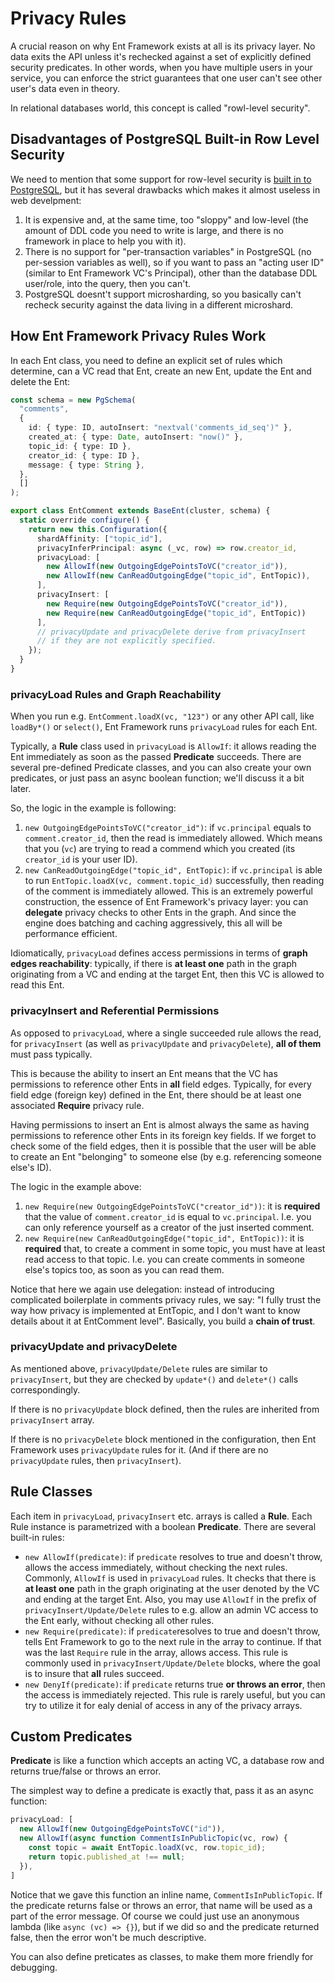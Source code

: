 # Privacy Rules

A crucial reason on why Ent Framework exists at all is its privacy layer. No data exits the API unless it's rechecked against a set of explicitly defined security predicates. In other words, when you have multiple users in your service, you can enforce the strict guarantees that one user can't see other user's data even in theory.

In relational databases world, this concept is called "rowl-level security".&#x20;

## Disadvantages of PostgreSQL Built-in Row Level Security

We need to mention that some support for row-level security is [built in to PostgreSQL](https://www.postgresql.org/docs/current/ddl-rowsecurity.html), but it has several drawbacks which makes it almost useless in web develpment:

1. It is expensive and, at the same time, too "sloppy" and low-level (the amount of DDL code you need to write is large, and there is no framework in place to help you with it).
2. There is no support for "per-transaction variables" in PostgreSQL (no per-session variables as well), so if you want to pass an "acting user ID" (similar to Ent Framework VC's Principal), other than the database DDL user/role, into the query, then you can't.
3. PostgreSQL doesnt't support microsharding, so you basically can't recheck security against the data living in a different microshard.

## How Ent Framework Privacy Rules Work

In each Ent class, you need to define an explicit set of rules which determine, can a VC read that Ent, create an new Ent, update the Ent and delete the Ent:

```typescript
const schema = new PgSchema(
  "comments",
  {
    id: { type: ID, autoInsert: "nextval('comments_id_seq')" },
    created_at: { type: Date, autoInsert: "now()" },
    topic_id: { type: ID },
    creator_id: { type: ID },
    message: { type: String },
  },
  []
);

export class EntComment extends BaseEnt(cluster, schema) {
  static override configure() {
    return new this.Configuration({
      shardAffinity: ["topic_id"],
      privacyInferPrincipal: async (_vc, row) => row.creator_id,
      privacyLoad: [
        new AllowIf(new OutgoingEdgePointsToVC("creator_id")),
        new AllowIf(new CanReadOutgoingEdge("topic_id", EntTopic)),
      ],
      privacyInsert: [
        new Require(new OutgoingEdgePointsToVC("creator_id")),
        new Require(new CanReadOutgoingEdge("topic_id", EntTopic))
      ],
      // privacyUpdate and privacyDelete derive from privacyInsert
      // if they are not explicitly specified.
    });
  }
}
```

### privacyLoad Rules and Graph Reachability

When you run e.g. `EntComment.loadX(vc, "123")` or any other API call, like `loadBy*()` or `select()`, Ent Framework runs `privacyLoad` rules for each Ent.

Typically, a **Rule** class used in `privacyLoad` is `AllowIf`: it allows reading the Ent immediately as soon as the passed **Predicate**  succeeds. There are several pre-defined Predicate classes, and you can also create your own predicates, or just pass an async boolean function; we'll discuss it a bit later.

So, the logic in the example is following:

1. `new OutgoingEdgePointsToVC("creator_id")`: if `vc.principal` equals to `comment.creator_id`, then the read is immediately allowed. Which means that you (`vc`) are trying to read a commend which you created (its `creator_id` is your user ID).
2. `new CanReadOutgoingEdge("topic_id", EntTopic)`:  if `vc.principal` is able to run `EntTopic.loadX(vc, comment.topic_id)` successfully, then reading of the comment is immediately allowed. This is an extremely powerful construction, the essence of Ent Framework's privacy layer: you can **delegate** privacy checks to other Ents in the graph. And since the engine does batching and caching aggressively, this all will be performance efficient.

Idiomatically, `privacyLoad` defines access permissions in terms of **graph edges reachability**: typically, if there is **at least one** path in the graph originating from a VC and ending at the target Ent, then this VC is allowed to read this Ent.

### privacyInsert and Referential Permissions

As opposed to `privacyLoad`, where a single succeeded rule allows the read, for `privacyInsert` (as well as `privacyUpdate` and `privacyDelete`), **all of them** must pass typically.

This is because the ability to insert an Ent means that the VC has permissions to reference other Ents in **all** field edges. Typically, for every field edge (foreign key) defined in the Ent, there should be at least one associated **Require** privacy rule.

Having permissions to insert an Ent is almost always the same as having permissions to reference other Ents in its foreign key fields. If we forget to check some of the field edges, then it is possible that the user will be able to create an Ent "belonging" to someone else (by e.g. referencing someone else's ID).

The logic in the example above:

1. `new Require(new OutgoingEdgePointsToVC("creator_id"))`: it is **required** that the value of `comment.creator_id` is equal to `vc.principal`. I.e. you can only reference yourself as a creator of the just inserted comment.
2. `new Require(new CanReadOutgoingEdge("topic_id", EntTopic))`: it is **required** that, to create a comment in some topic, you must have at least read access to that topic. I.e. you can create comments in someone else's topics too, as soon as you can read them.

Notice that here we again use delegation: instead of introducing complicated boilerplate in comments privacy rules, we say: "I fully trust the way how privacy is implemented at EntTopic, and I don't want to know details about it at EntComment level". Basically, you build a **chain of trust**.

### privacyUpdate and privacyDelete

As mentioned above, `privacyUpdate/Delete` rules are similar to `privacyInsert`, but they are checked by `update*()` and `delete*()` calls correspondingly.

If there is no `privacyUpdate` block defined, then the rules are inherited from `privacyInsert` array.

If there is no `privacyDelete` block mentioned in the configuration, then Ent Framework uses `privacyUpdate` rules for it. (And if there are no `privacyUpdate` rules, then `privacyInsert`).

## Rule Classes

Each item in `privacyLoad`, `privacyInsert` etc. arrays is called a **Rule**. Each Rule instance is parametrized with a boolean **Predicate**. There are several built-in rules:

* `new AllowIf(predicate)`:  if `predicate` resolves to true and doesn't throw, allows the access immediately, without checking the next rules. Commonly, `AllowIf` is used in `privacyLoad` rules. It checks that there is **at least one** path in the graph originating at the user denoted by the VC and ending at the target Ent. Also, you may use `AllowIf` in the prefix of `privacyInsert/Update/Delete` rules to e.g. allow an admin VC access to the Ent early, without checking all other rules.
* `new Require(predicate)`: if `predicate`resolves to true and doesn't throw, tells Ent Framework to go to the next rule in the array to continue. If that was the last `Require` rule in the array, allows access. This rule is commonly used in `privacyInsert/Update/Delete` blocks, where the goal is to insure that **all** rules succeed.
* `new DenyIf(predicate)`: if `predicate` returns true **or throws an error**, then the access is immediately rejected. This rule is rarely useful, but you can try to utilize it for ealy denial of access in any of the privacy arrays.

## Custom Predicates

**Predicate** is like a function which accepts an acting VC, a database row and returns true/false or throws an error.

The simplest way to define a predicate is exactly that, pass it as an async function:

```typescript
privacyLoad: [
  new AllowIf(new OutgoingEdgePointsToVC("id")),
  new AllowIf(async function CommentIsInPublicTopic(vc, row) {
    const topic = await EntTopic.loadX(vc, row.topic_id);
    return topic.published_at !== null;
  }),
]
```

Notice that we gave this function an inline name, `CommentIsInPublicTopic`. If the predicate returns false or throws an error, that name will be used as a part of the error message. Of course we could just use an anonymous lambda (like `async (vc) => {}`), but if we did so and the predicate returned false, then the error won't be much descriptive.

You can also define preticates as classes, to make them more friendly for debugging.

